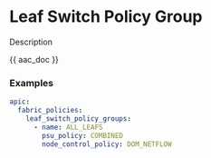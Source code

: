 # Leaf Switch Policy Group

Description

{{ aac_doc }}
### Examples

```yaml
apic:
  fabric_policies:
    leaf_switch_policy_groups:
      - name: ALL_LEAFS
        psu_policy: COMBINED
        node_control_policy: DOM_NETFLOW
```
